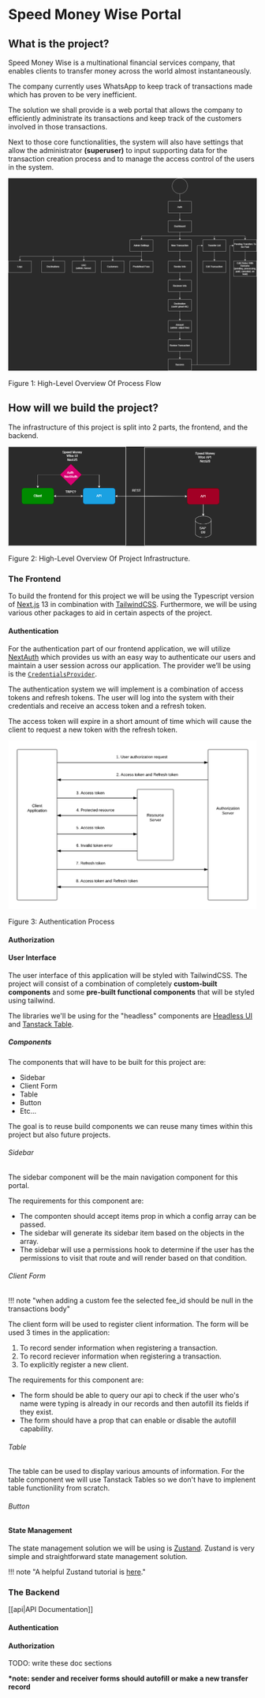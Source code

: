 # Speed Money Wise Portal

## What is the project?

Speed Money Wise is a multinational financial services company, that enables clients to transfer money across the world almost instantaneously.

The company currently uses WhatsApp to keep track of transactions made which has proven to be very inefficient.

The solution we shall provide is a web portal that allows the company to efficiently administrate its transactions and keep track of the customers involved in those transactions.

Next to those core functionalities, the system will also have settings that allow the administrator **(superuser)** to input supporting data for the transaction creation process and to manage the access control of the users in the system.

![Figure 1: High-Level Overview Of Process Flow](/images/projects/speed-money-wise/Speed_Money_Wise_Flow.png)

Figure 1: High-Level Overview Of Process Flow

## How will we build the project?

The infrastructure of this project is split into 2 parts, the frontend, and the backend.

![Figure 2: High-Level Overview Of Project Infrastructure.](/images/projects/speed-money-wise/Speed_Money_Wise_Infra.png)

Figure 2: High-Level Overview Of Project Infrastructure.

### The Frontend

To build the frontend for this project we will be using the Typescript version of [Next.js](https://nextjs.org/blog/next-13) 13 in combination with [TailwindCSS](https://tailwindcss.com/). Furthermore, we will be using various other packages to aid in certain aspects of the project.

#### Authentication

For the authentication part of our frontend application, we will utilize [NextAuth](https://next-auth.js.org/) which provides us with an easy way to authenticate our users and maintain a user session across our application. The provider we’ll be using is the [`CredentialsProvider`](https://next-auth.js.org/providers/credentials).

The authentication system we will implement is a combination of access tokens and refresh tokens. The user will log into the system with their credentials and receive an access token and a refresh token.

The access token will expire in a short amount of time which will cause the client to request a new token with the refresh token.

![Figure 3:  Authentication Process](/images/projects/speed-money-wise/Token_Authentication_Flow.png)

Figure 3: Authentication Process

#### Authorization

#### User Interface

The user interface of this application will be styled with TailwindCSS. The project will consist of a combination of completely **custom-built components** and some **pre-built functional components** that will be styled using tailwind.

The libraries we'll be using for the "headless" components are [Headless UI](https://headlessui.com/) and [Tanstack Table](https://tanstack.com/).

##### Components

The components that will have to be built for this project are:

- Sidebar
- Client Form
- Table
- Button
- Etc...

The goal is to reuse build components we can reuse many times within this project but also future projects.

###### Sidebar

The sidebar component will be the main navigation component for this portal.

The requirements for this component are:

- The componten should accept items prop in which a config array can be passed.
- The sidebar will generate its sidebar item based on the objects in the array.
- The sidebar will use a permissions hook to determine if the user has the permissions to visit that route and will render based on that condition.

###### Client Form

!!! note "when adding a custom fee the selected fee_id should be null in the transactions body"

The client form will be used to register client information. The form will be used 3 times in the application:

1. To record sender information when registering a transaction.
1. To record reciever information when registering a transaction.
1. To explicitly register a new client.

The requirements for this component are:

- The form should be able to query our api to check if the user who's name were typing is already in our records and then autofill its fields if they exist.
- The form should have a prop that can enable or disable the autofill capability.

###### Table

The table can be used to display various amounts of information. For the table component we will use Tanstack Tables so we don't have to implenent table functionility from scratch.

###### Button

#### State Management

The state management solution we will be using is [Zustand](https://docs.pmnd.rs/zustand/getting-started/introduction). Zustand is very simple and straightforward state management solution.

!!! note "A helpful Zustand tutorial is [here](https://www.youtube.com/watch?v=KCr-UNsM3vA)."

### The Backend
[[api|API Documentation]] 

#### Authentication

#### Authorization

TODO: write these doc sections

**\*note: sender and receiver forms should autofill or make a new transfer record**
